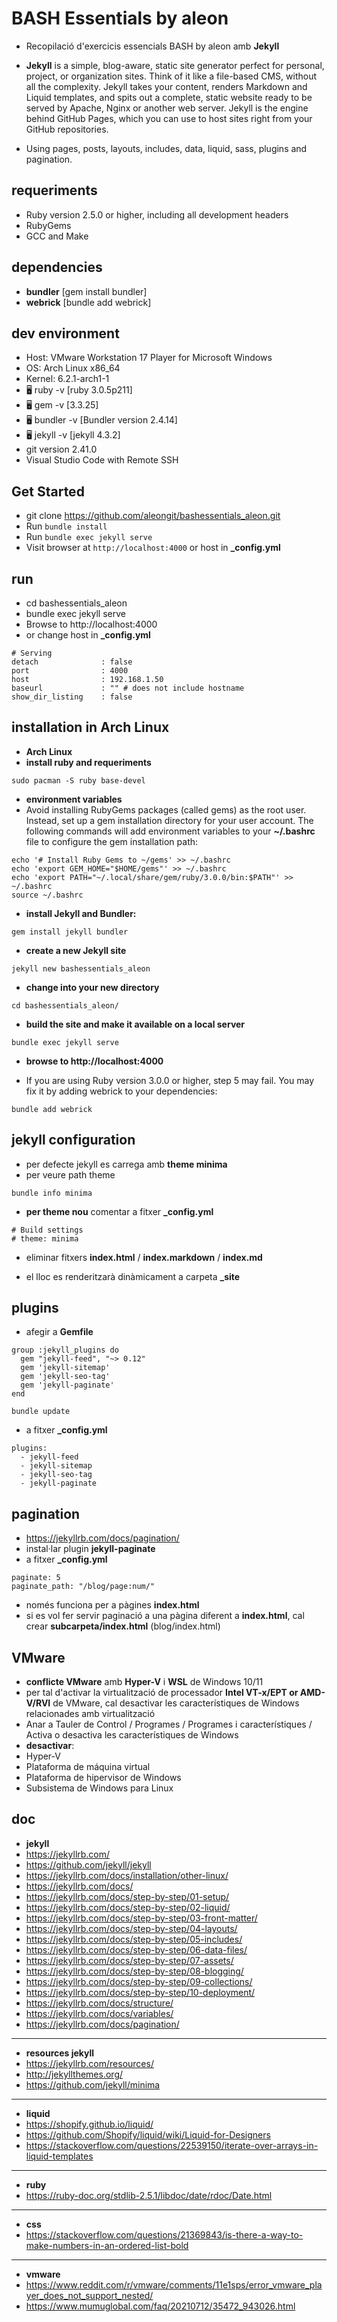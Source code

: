 # BASH Essentials by aleon

- Recopilació d'exercicis essencials BASH by aleon amb **Jekyll**

- **Jekyll** is a simple, blog-aware, static site generator perfect for personal, project, or organization sites. Think of it like a file-based CMS, without all the complexity. Jekyll takes your content, renders Markdown and Liquid templates, and spits out a complete, static website ready to be served by Apache, Nginx or another web server. Jekyll is the engine behind GitHub Pages, which you can use to host sites right from your GitHub repositories.

- Using pages, posts, layouts, includes, data, liquid, sass, plugins and pagination.



## requeriments

- Ruby version 2.5.0 or higher, including all development headers
- RubyGems
- GCC and Make


## dependencies

- **bundler** [gem install bundler]
- **webrick** [bundle add webrick]


## dev environment

- Host: VMware Workstation 17 Player for Microsoft Windows
- OS: Arch Linux x86_64
- Kernel: 6.2.1-arch1-1
- 🖥️ ruby -v [ruby 3.0.5p211]
- 🖥️ gem -v [3.3.25]
- 🖥️ bundler -v [Bundler version 2.4.14]
- 🖥️ jekyll -v [jekyll 4.3.2]
- git version 2.41.0
- Visual Studio Code with Remote SSH



## Get Started
- git clone https://github.com/aleongit/bashessentials_aleon.git
- Run `bundle install`
- Run `bundle exec jekyll serve`
- Visit browser at `http://localhost:4000` or host in **_config.yml**



## run
- cd bashessentials_aleon
- bundle exec jekyll serve
- Browse to http://localhost:4000
- or change host in **_config.yml**
```
# Serving
detach              : false
port                : 4000
host                : 192.168.1.50
baseurl             : "" # does not include hostname
show_dir_listing    : false
```



## installation in Arch Linux

- **Arch Linux**
- **install ruby and requeriments**
```
sudo pacman -S ruby base-devel
```

- **environment variables**
- Avoid installing RubyGems packages (called gems) as the root user. Instead, set up a gem installation directory for your user account. The following commands will add environment variables to your **~/.bashrc** file to configure the gem installation path:
```
echo '# Install Ruby Gems to ~/gems' >> ~/.bashrc
echo 'export GEM_HOME="$HOME/gems"' >> ~/.bashrc
echo 'export PATH="~/.local/share/gem/ruby/3.0.0/bin:$PATH"' >> ~/.bashrc
source ~/.bashrc
```
- **install Jekyll and Bundler:**
```
gem install jekyll bundler
```

- **create a new Jekyll site**
```
jekyll new bashessentials_aleon
```

- **change into your new directory**
```
cd bashessentials_aleon/
```

- **build the site and make it available on a local server**
```
bundle exec jekyll serve
```

- **browse to http://localhost:4000**

- If you are using Ruby version 3.0.0 or higher, step 5 may fail. 
You may fix it by adding webrick to your dependencies: 
```
bundle add webrick
``` 



## jekyll configuration

- per defecte jekyll es carrega amb **theme minima**
- per veure path theme
```
bundle info minima 
```

- **per theme nou** comentar a fitxer **_config.yml**
```
# Build settings
# theme: minima
```
- eliminar fitxers **index.html** / **index.markdown** / **index.md**

- el lloc es renderitzarà dinàmicament a carpeta **_site**




## plugins

- afegir a **Gemfile**
```
group :jekyll_plugins do
  gem "jekyll-feed", "~> 0.12"
  gem 'jekyll-sitemap'
  gem 'jekyll-seo-tag'
  gem 'jekyll-paginate'
end
```

```
bundle update
```

- a fitxer **_config.yml**
```
plugins:
  - jekyll-feed
  - jekyll-sitemap
  - jekyll-seo-tag
  - jekyll-paginate
```


## pagination

- https://jekyllrb.com/docs/pagination/
- instal·lar plugin **jekyll-paginate**
- a fitxer **_config.yml**
```
paginate: 5
paginate_path: "/blog/page:num/"
```
- només funciona per a pàgines **index.html**
- si es vol fer servir paginació a una pàgina diferent a **index.html**, cal crear **subcarpeta/index.html** (blog/index.html)



## VMware

- **conflicte VMware** amb **Hyper-V** i **WSL** de Windows 10/11
- per tal d'activar la virtualització de processador **Intel VT-x/EPT or AMD-V/RVI** de VMware, cal desactivar les característiques de Windows relacionades amb virtualització
- Anar a Tauler de Control / Programes / Programes i característiques / Activa o desactiva les característiques de Windows
- **desactivar**:
- Hyper-V
- Plataforma de máquina virtual
- Plataforma de hipervisor de Windows
- Subsistema de Windows para Linux


## doc

- **jekyll**
- https://jekyllrb.com/
- https://github.com/jekyll/jekyll
- https://jekyllrb.com/docs/installation/other-linux/
- https://jekyllrb.com/docs/
- https://jekyllrb.com/docs/step-by-step/01-setup/
- https://jekyllrb.com/docs/step-by-step/02-liquid/
- https://jekyllrb.com/docs/step-by-step/03-front-matter/
- https://jekyllrb.com/docs/step-by-step/04-layouts/
- https://jekyllrb.com/docs/step-by-step/05-includes/
- https://jekyllrb.com/docs/step-by-step/06-data-files/
- https://jekyllrb.com/docs/step-by-step/07-assets/
- https://jekyllrb.com/docs/step-by-step/08-blogging/
- https://jekyllrb.com/docs/step-by-step/09-collections/
- https://jekyllrb.com/docs/step-by-step/10-deployment/
- https://jekyllrb.com/docs/structure/
- https://jekyllrb.com/docs/variables/
- https://jekyllrb.com/docs/pagination/

------------------

- **resources jekyll**
- https://jekyllrb.com/resources/
- http://jekyllthemes.org/
- https://github.com/jekyll/minima

------------------

- **liquid**
- https://shopify.github.io/liquid/
- https://github.com/Shopify/liquid/wiki/Liquid-for-Designers
- https://stackoverflow.com/questions/22539150/iterate-over-arrays-in-liquid-templates

------------------

- **ruby**
- https://ruby-doc.org/stdlib-2.5.1/libdoc/date/rdoc/Date.html


------------------

- **css**
- https://stackoverflow.com/questions/21369843/is-there-a-way-to-make-numbers-in-an-ordered-list-bold


------------------


- **vmware**
- https://www.reddit.com/r/vmware/comments/11e1sps/error_vmware_player_does_not_support_nested/
- https://www.mumuglobal.com/faq/20210712/35472_943026.html